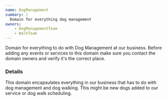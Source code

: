 ```yaml
---
name: DogManagement
summary: |
  Domain for everything dog management
owners:
    - DogManagementTeam
    - WalkTeam
---
```


<Admonition>Domain for everything to do with Dog Management at our business. Before adding any events or services to this domain make sure you contact the domain owners and verify it's the correct place.</Admonition>

### Details

This domain encapsulates everything in our business that has to do with dog management and dog walking. This might be new dogs added to our service or dog walk scheduling.

<NodeGraph title="Domain Graph" />